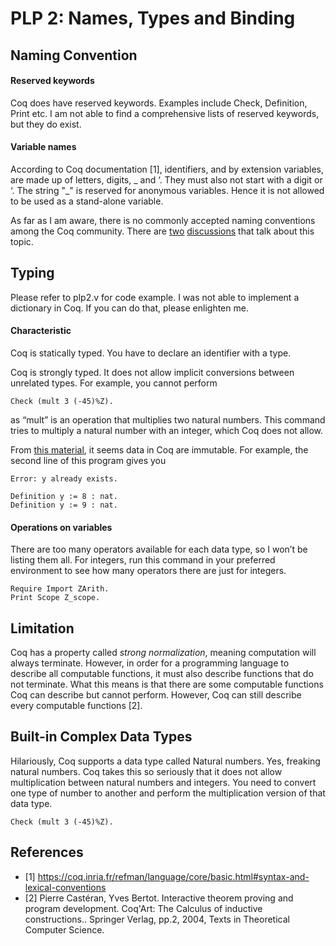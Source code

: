 # PLP 2: Names, Types and Binding

## Naming Convention

#### Reserved keywords

Coq does have reserved keywords. Examples include Check, Definition, Print etc. I am not able to find a comprehensive lists of reserved keywords, but they do exist.

#### Variable names

According to Coq documentation [1], identifiers, and by extension variables, are made up of letters, digits, _ and ‘. They must also not start with a digit or ‘. 
The string "_" is reserved for anonymous variables. Hence it is not allowed to be used as a stand-alone variable.

As far as I am aware, there is no commonly accepted naming conventions among the Coq community. There are [two](https://github.com/coq/stdlib2/issues/2) [discussions](https://www.reddit.com/r/Coq/comments/mdhp1y/naming_conventions/) that talk about this topic.

## Typing

Please refer to plp2.v for code example. I was not able to implement a dictionary in Coq. If you can do that, please enlighten me.

#### Characteristic

Coq is statically typed. You have to declare an identifier with a type.

Coq is strongly typed. It does not allow implicit conversions between unrelated types. For example, you cannot perform 
```coq 
Check (mult 3 (-45)%Z).
```
as “mult” is an operation that multiplies two natural numbers. This command tries to multiply a natural number with an integer, which Coq does not allow.

From [this material](https://softwarefoundations.cis.upenn.edu/plf-current/References.html), it seems data in Coq are immutable. For example, the second line of this program gives you 
```coq
Error: y already exists.
```

```coq
Definition y := 8 : nat.
Definition y := 9 : nat.
```

#### Operations on variables
There are too many operators available for each data type, so I won’t be listing them all. 
For integers, run this command in your preferred environment to see how many operators there are just for integers.

```coq
Require Import ZArith.
Print Scope Z_scope.
```

## Limitation

Coq has a property called *strong normalization*, meaning computation will always terminate. 
However, in order for a programming language to describe all computable functions, it must also describe functions that do not terminate.
What this means is that there are some computable functions Coq can describe but cannot perform. However, Coq can still describe every computable functions [2].

## Built-in Complex Data Types

Hilariously, Coq supports a data type called Natural numbers. Yes, freaking natural numbers.
Coq takes this so seriously that it does not allow multiplication between natural numbers and integers. 
You need to convert one type of number to another and perform the multiplication version of that data type.
```coq 
Check (mult 3 (-45)%Z).
```

## References
<ul>
  <li> [1] <a href="url">https://coq.inria.fr/refman/language/core/basic.html#syntax-and-lexical-conventions</a></li>
  <li> [2] Pierre Castéran, Yves Bertot. Interactive theorem proving and program development. Coq'Art: The Calculus of inductive constructions.. Springer Verlag, pp.2, 2004, Texts in Theoretical Computer Science.</li>
</ul>
